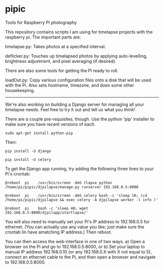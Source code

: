 pipic
=====

Tools for Raspberry Pi photography


This repository contains scripts I am using for timelapse projects with the raspberry pi.
The important parts are:

timelapse.py:
    Takes photos at a specified interval.
    
deflicker.py:
    Touches up timelapsed photos by applying auto-levelling, brightness adjustment, and pixel averaging (if desired).


There are also some tools for getting the Pi ready to roll.

loadOut.py:
    Copy various configuration files onto a disk that will be used with the Pi.
    Also sets hostname, timezone, and does some other housekeeping.

--------------------------------------------------------------

We're also working on building a Django server for managing all your timelapse needs.  Feel free to try it out and tell us what you think!

There are a couple pre-requisites, though.   Use the python 'pip' installer to make sure you have recent versions of each.  

`sudo apt-get install python-pip`

Then:

`pip install -U django`

`pip install -U celery`

To get the Django app running, try adding the following three lines to your Pi's crontab:

`@reboot  pi	/usr/bin/screen -dmS tlapse python /home/pi/pipic/djpilapse/manage.py runserver 192.168.0.5:8000`

`@reboot  pi	/usr/bin/screen -dmS celery bash -c 'sleep 10; (cd /home/pi/pipic/djpilapse && exec celery -A djpilapse worker -l info )'`

`@reboot  pi	bash -c 'sleep 40; wget 192.168.0.5:8000/djpilapp/startlapse/'`

You will also need to manually set your Pi's IP address to 192.168.0.5 for ethernet.  (You can actually use any value you like; just make sure the crontab lin have amatching IP address.)  Then reboot.

You can then access the web interface in one of two ways.
a) Open a browser on the Pi and go to 192.168.0.5:8000, or
b) Set your laptop to manual IP address 192.168.0.10 (or any 192.168.0.X with X not equal to 5), connect an ethernet cable to the Pi, and then open a browser and navigate to 192.168.0.5:8000.
